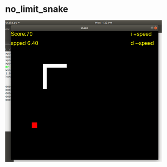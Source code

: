 # no_limit_snake

![alt text](https://github.com/Umer-Faruk/no_limit_snake/blob/master/image.png?raw=true)
